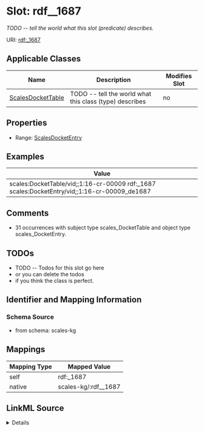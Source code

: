 

# Slot: rdf__1687


_TODO -- tell the world what this slot (predicate) describes._





URI: [rdf:_1687](http://www.w3.org/1999/02/22-rdf-syntax-ns#_1687)



<!-- no inheritance hierarchy -->





## Applicable Classes

| Name | Description | Modifies Slot |
| --- | --- | --- |
| [ScalesDocketTable](../classes/ScalesDocketTable.md) | TODO -- tell the world what this class (type) describes |  no  |







## Properties

* Range: [ScalesDocketEntry](../classes/ScalesDocketEntry.md)






## Examples

| Value |
| --- |
| scales:DocketTable/vid;;1:16-cr-00009 rdf:_1687 scales:DocketEntry/vid;;1:16-cr-00009_de1687 |

## Comments

* 31 occurrences with subject type scales_DocketTable and object type scales_DocketEntry.

## TODOs

* TODO -- Todos for this slot go here
* or you can delete the todos
* if you think the class is perfect.

## Identifier and Mapping Information







### Schema Source


* from schema: scales-kg




## Mappings

| Mapping Type | Mapped Value |
| ---  | ---  |
| self | rdf:_1687 |
| native | scales-kg/:rdf__1687 |




## LinkML Source

<details>
```yaml
name: rdf__1687
description: TODO -- tell the world what this slot (predicate) describes.
todos:
- TODO -- Todos for this slot go here
- or you can delete the todos
- if you think the class is perfect.
comments:
- 31 occurrences with subject type scales_DocketTable and object type scales_DocketEntry.
examples:
- value: scales:DocketTable/vid;;1:16-cr-00009 rdf:_1687 scales:DocketEntry/vid;;1:16-cr-00009_de1687
from_schema: scales-kg
rank: 1000
slot_uri: rdf:_1687
alias: rdf__1687
domain_of:
- scales_DocketTable
range: scales_DocketEntry

```
</details>